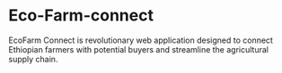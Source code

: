 # Eco-Farm-connect
EcoFarm Connect is revolutionary web application designed to connect Ethiopian farmers with potential buyers and streamline the agricultural supply chain.

